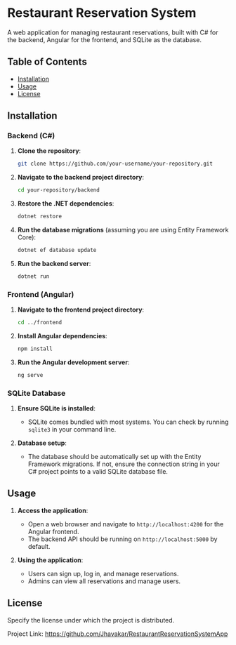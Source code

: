 # Restaurant Reservation System

A web application for managing restaurant reservations, built with C# for the backend, Angular for the frontend, and SQLite as the database.

## Table of Contents

- [Installation](#installation)
- [Usage](#usage)
- [License](#license)

## Installation

### Backend (C#)

1. **Clone the repository**:

    ```bash
    git clone https://github.com/your-username/your-repository.git
    ```

2. **Navigate to the backend project directory**:

    ```bash
    cd your-repository/backend
    ```

3. **Restore the .NET dependencies**:

    ```bash
    dotnet restore
    ```

4. **Run the database migrations** (assuming you are using Entity Framework Core):

    ```bash
    dotnet ef database update
    ```

5. **Run the backend server**:

    ```bash
    dotnet run
    ```

### Frontend (Angular)

1. **Navigate to the frontend project directory**:

    ```bash
    cd ../frontend
    ```

2. **Install Angular dependencies**:

    ```bash
    npm install
    ```

3. **Run the Angular development server**:

    ```bash
    ng serve
    ```

### SQLite Database

1. **Ensure SQLite is installed**:
    - SQLite comes bundled with most systems. You can check by running `sqlite3` in your command line.

2. **Database setup**:
    - The database should be automatically set up with the Entity Framework migrations. If not, ensure the connection string in your C# project points to a valid SQLite database file.

## Usage

1. **Access the application**:
    - Open a web browser and navigate to `http://localhost:4200` for the Angular frontend.
    - The backend API should be running on `http://localhost:5000` by default.

2. **Using the application**:
    - Users can sign up, log in, and manage reservations.
    - Admins can view all reservations and manage users.

## License

Specify the license under which the project is distributed.

Project Link: https://github.com/Jhavakar/RestaurantReservationSystemApp
